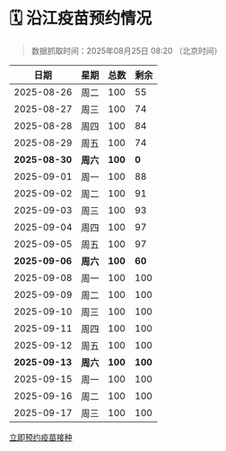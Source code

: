 # 🗓️ 沿江疫苗预约情况

> 数据抓取时间：2025年08月25日 08:20 （北京时间）

| 日期 | 星期 | 总数 | 剩余 |
|------|------|------|------|
| 2025-08-26 | 周二 | 100 | 55 |
| 2025-08-27 | 周三 | 100 | 74 |
| 2025-08-28 | 周四 | 100 | 84 |
| 2025-08-29 | 周五 | 100 | 74 |
| **2025-08-30** | **周六** | **100** | **0** |
| 2025-09-01 | 周一 | 100 | 88 |
| 2025-09-02 | 周二 | 100 | 91 |
| 2025-09-03 | 周三 | 100 | 93 |
| 2025-09-04 | 周四 | 100 | 97 |
| 2025-09-05 | 周五 | 100 | 97 |
| **2025-09-06** | **周六** | **100** | **60** |
| 2025-09-08 | 周一 | 100 | 100 |
| 2025-09-09 | 周二 | 100 | 100 |
| 2025-09-10 | 周三 | 100 | 100 |
| 2025-09-11 | 周四 | 100 | 100 |
| 2025-09-12 | 周五 | 100 | 100 |
| **2025-09-13** | **周六** | **100** | **100** |
| 2025-09-15 | 周一 | 100 | 100 |
| 2025-09-16 | 周二 | 100 | 100 |
| 2025-09-17 | 周三 | 100 | 100 |


<div class="button-container">
<a class="btn" href="http://yfzweb.ishequ.net/#/login" target="_blank">立即预约疫苗接种</a>
</div>
